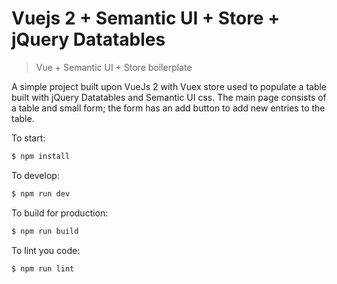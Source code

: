 # Vuejs 2 + Semantic UI + Store + jQuery Datatables


> Vue + Semantic UI + Store boilerplate

A simple project built upon VueJs 2 with Vuex store used to populate a table built with jQuery Datatables and Semantic UI css.
The main page consists of a table and small form; the form has an add button to add new entries to the table.


To start:

```bash
$ npm install
```

To develop:

```bash
$ npm run dev
```

To build for production:

```bash
$ npm run build
```

To lint you code:

```bash
$ npm run lint
```